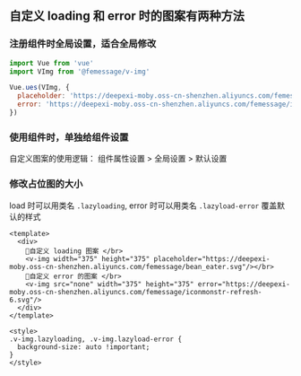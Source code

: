 ## 自定义 loading 和 error 时的图案有两种方法

### 注册组件时全局设置，适合全局修改
```javascript
import Vue from 'vue'
import VImg from '@femessage/v-img'

Vue.ues(VImg, {
  placeholder: 'https://deepexi-moby.oss-cn-shenzhen.aliyuncs.com/femessage/bean_eater.svg',
  error: 'https://deepexi-moby.oss-cn-shenzhen.aliyuncs.com/femessage/iconmonstr-refresh-6.svg'
})
```

### 使用组件时，单独给组件设置
自定义图案的使用逻辑： 组件属性设置 > 全局设置 > 默认设置

### 修改占位图的大小
load 时可以用类名 `.lazyloading`, error 时可以用类名 `.lazyload-error` 覆盖默认的样式

```vue
<template>
  <div>
    自定义 loading 图案 </br>
    <v-img width="375" height="375" placeholder="https://deepexi-moby.oss-cn-shenzhen.aliyuncs.com/femessage/bean_eater.svg"/></br>
    自定义 error 的图案 </br>
    <v-img src="none" width="375" height="375" error="https://deepexi-moby.oss-cn-shenzhen.aliyuncs.com/femessage/iconmonstr-refresh-6.svg"/>
  </div>
</template>

<style>
.v-img.lazyloading, .v-img.lazyload-error {
  background-size: auto !important;
}
</style>
```
